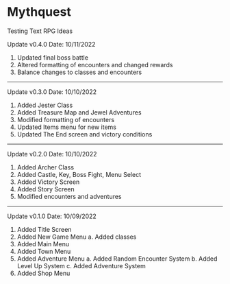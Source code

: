 # Mythquest
Testing Text RPG Ideas

Update v0.4.0
Date: 10/11/2022
  
  1. Updated final boss battle
  2. Altered formatting of encounters and changed rewards
  3. Balance changes to classes and encounters

_________________________

Update v0.3.0
Date: 10/10/2022

  1. Added Jester Class
  2. Added Treasure Map and Jewel Adventures
  3. Modified formatting of encounters
  4. Updated Items menu for new items
  5. Updated The End screen and victory conditions

_________________________

Update v0.2.0
Date: 10/10/2022

  1. Added Archer Class
  2. Added Castle, Key, Boss Fight, Menu Select
  3. Added Victory Screen
  4. Added Story Screen
  5. Modified encounters and adventures
  
  
___________________________  

Update v0.1.0 
Date: 10/09/2022

  1. Added Title Screen
  2. Added New Game Menu
    a. Added classes
  3. Added Main Menu
  4. Added Town Menu
  5. Added Adventure Menu
    a. Added Random Encounter System
    b. Added Level Up System
    c. Added Adventure System
  6. Added Shop Menu
 
